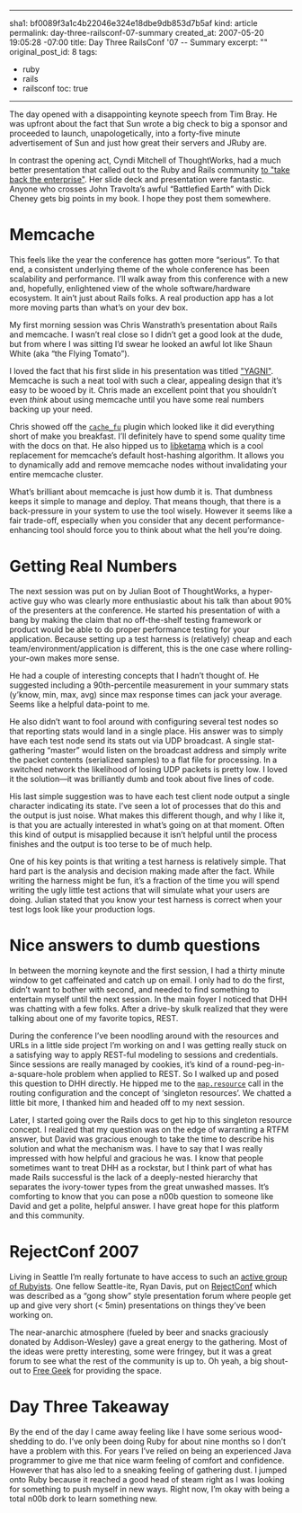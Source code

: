 ----- 
sha1: bf0089f3a1c4b22046e324e18dbe9db853d7b5af
kind: article
permalink: day-three-railsconf-07-summary
created_at: 2007-05-20 19:05:28 -07:00
title: Day Three RailsConf '07 -- Summary
excerpt: ""
original_post_id: 8
tags: 
- ruby
- rails
- railsconf
toc: true
-----
The day opened with a disappointing keynote speech from Tim Bray. He was upfront about the fact that Sun wrote a big check to big a sponsor and proceeded to launch, unapologetically, into a forty-five minute advertisement of Sun and just how great their servers and JRuby are.


In contrast the opening act, Cyndi Mitchell of ThoughtWorks, had a much better presentation that called out to the Ruby and Rails community [to "take back the enterprise"](http://conferences.oreillynet.com/cs/rails2007/view/e_sess/14493). Her slide deck and presentation were fantastic. Anyone who crosses John Travolta&#8217;s awful &#8220;Battlefied Earth&#8221; with Dick Cheney gets big points in my book. I hope they post them somewhere.


# Memcache


This feels like the year the conference has gotten more &#8220;serious&#8221;. To that end, a consistent underlying theme of the whole conference has been scalability and performance. I&#8217;ll walk away from this conference with a new and, hopefully, enlightened view of the whole software/hardware ecosystem. It ain&#8217;t just about Rails folks. A real production app has a lot more moving parts than what&#8217;s on your dev box.


My first morning session was Chris Wanstrath&#8217;s presentation about Rails and memcache. I wasn&#8217;t real close so I didn&#8217;t get a good look at the dude, but from where I was sitting I&#8217;d swear he looked an awful lot like Shaun White (aka &#8220;the Flying Tomato&#8221;).


I loved the fact that his first slide in his presentation was titled ["YAGNI"](http://c2.com/xp/YouArentGonnaNeedIt.html). Memcache is such a neat tool with such a clear, appealing design that it&#8217;s easy to be wooed by it. Chris made an excellent point that you shouldn&#8217;t even _think_ about using memcache until you have some real numbers backing up your need.


Chris showed off the <a href="http://require.errtheblog.com/plugins/browser/cache_fu">`cache_fu`</a> plugin which looked like it did everything short of make you breakfast. I&#8217;ll definitely have to spend some quality time with the docs on that. He also hipped us to [libketama](http://www.last.fm/user/RJ/journal/2007/04/10/392555/) which is a cool replacement for memcache&#8217;s default host-hashing algorithm. It allows you to dynamically add and remove memcache nodes without invalidating your entire memcache cluster.


What&#8217;s brilliant about memcache is just how dumb it is. That dumbness keeps it simple to manage and deploy. That means though, that there is a back-pressure in your system to use the tool wisely. However it seems like a fair trade-off, especially when you consider that any decent performance-enhancing tool should force you to think about what the hell you&#8217;re doing.


# Getting Real Numbers


The next session was put on by Julian Boot of ThoughtWorks, a hyper-active guy who was clearly more enthusiastic about his talk than about 90% of the presenters at the conference. He started his presentation of with a bang by making the claim that no off-the-shelf testing framework or product would be able to do proper performance testing for your application. Because setting up a test harness is (relatively) cheap and each team/environment/application is different, this is the one case where rolling-your-own makes more sense.


He had a couple of interesting concepts that I hadn&#8217;t thought of. He suggested including a 90th-percentile measurement in your summary stats (y&#8217;know, min, max, avg) since max response times can jack your average. Seems like a helpful data-point to me.


He also didn&#8217;t want to fool around with configuring several test nodes so that reporting stats would land in a single place. His answer was to simply have each test node send its stats out via UDP broadcast. A single stat-gathering &#8220;master&#8221; would listen on the broadcast address and simply write the packet contents (serialized samples) to a flat file for processing. In a switched network the likelihood of losing UDP packets is pretty low. I loved it the solution&#8212;it was brilliantly dumb and took about five lines of code.


His last simple suggestion was to have each test client node output a single character indicating its state. I&#8217;ve seen a lot of processes that do this and the output is just noise. What makes this different though, and why I like it, is that you are actually interested in what&#8217;s going on at that moment. Often this kind of output is misapplied because it isn&#8217;t helpful until the process finishes and the output is too terse to be of much help.


One of his key points is that writing a test harness is relatively simple. That hard part is the analysis and decision making made after the fact. While writing the harness might be fun, it&#8217;s a fraction of the time you will spend writing the ugly little test actions that will simulate what your users are doing. Julian stated that you know your test harness is correct when your test logs look like your production logs.


# Nice answers to dumb questions


In between the morning keynote and the first session, I had a thirty minute window to get caffeinated and catch up on email. I only had to do the first, didn&#8217;t want to bother with second, and needed to find something to entertain myself until the next session. In the main foyer I noticed that DHH was chatting with a few folks. After a drive-by skulk realized that they were talking about one of my favorite topics, REST.


During the conference I&#8217;ve been noodling around with the resources and URLs in a little side project I&#8217;m working on and I was getting really stuck on a satisfying way to apply REST-ful modeling to sessions and credentials. Since sessions are really managed by cookies, it&#8217;s kind of a round-peg-in-a-square-hole problem when applied to REST. So I walked up and posed this question to DHH directly. He hipped me to the [`map.resource`](http://api.rubyonrails.org/classes/ActionController/Resources.html#M000177) call in the routing configuration and the concept of &#8216;singleton resources&#8217;. We chatted a little bit more, I thanked him and headed off to my next session.


Later, I started going over the Rails docs to get hip to this singleton resource concept. I realized that my question was on the edge of warranting a RTFM answer, but David was gracious enough to take the time to describe his solution and what the mechanism was. I have to say that I was really impressed with how helpful and gracious he was. I know that people sometimes want to treat DHH as a rockstar, but I think part of what has made Rails successful is the lack of a deeply-nested hierarchy that separates the ivory-tower types from the great unwashed masses. It&#8217;s comforting to know that you can pose a n00b question to someone like David and get a polite, helpful answer. I have great hope for this platform and this community.


# RejectConf 2007


Living in Seattle I&#8217;m really fortunate to have access to such an [active group of Rubyists](http://www.zenspider.com/Languages/Ruby/Seattle/index.html). One fellow Seattle-ite, Ryan Davis, put on [RejectConf](http://blog.zenspider.com/archives/2007/05/rejectconf_2007_final_details.html) which was described as a &#8220;gong show&#8221; style presentation forum where people get up and give very short (< 5min) presentations on things they&#8217;ve been working on. 


The near-anarchic atmosphere (fueled by beer and snacks graciously donated by Addison-Wesley) gave a great energy to the gathering. Most of the ideas were pretty interesting, some were fringey, but it was a great forum to see what the rest of the community is up to. Oh yeah, a big shout-out to [Free Geek](http://freegeek.org/) for providing the space.


# Day Three Takeaway


By the end of the day I came away feeling like I have some serious wood-shedding to do. I&#8217;ve only been doing Ruby for about nine months so I don&#8217;t have a problem with this. For years I&#8217;ve relied on being an experienced Java programmer to give me that nice warm feeling of comfort and confidence. However that has also led to a sneaking feeling of gathering dust. I jumped onto Ruby because it reached a good head of steam right as I was looking for something to push myself in new ways. Right now, I&#8217;m okay with being a total n00b dork to learn something new.
